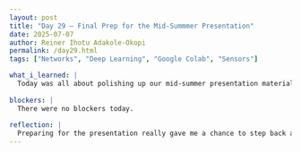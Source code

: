 ```yaml
---
layout: post
title: "Day 29 – Final Prep for the Mid-Summmer Presentation"
date: 2025-07-07
author: Reiner Ihotu Adakole-Okopi
permalink: /day29.html
tags: ["Networks", "Deep Learning", "Google Colab", "Sensors"]

what_i_learned: |
  Today was all about polishing up our mid-summer presentation materials. I focused on finishing my personal contribution slide for the group project and making sure the overall deck looked cohesive and clear. We also worked on our demo video, walking through our smart water monitoring system to make sure everything flowed smoothly and was easy to follow. It took a few retakes, but we really wanted it to reflect all the progress we've made so far. I also learned how to simplify technical terms and structure my slides in a way that keeps the audience engaged while still getting the key points across.
  
blockers: |
  There were no blockers today. 
  
reflection: |
  Preparing for the presentation really gave me a chance to step back and look at how much we've accomplished so far. It reminded me that being able to communicate technical work clearly is just as important as building the project itself. I had to think about how to explain complex steps like Firebase integration and model training in a way that makes sense to someone outside our group. Overall, I feel more confident about speaking on our progress and sharing our journey with others.
---
```

